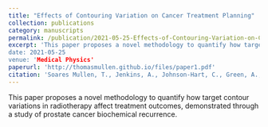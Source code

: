 ```yaml
---
title: "Effects of Contouring Variation on Cancer Treatment Planning"
collection: publications
category: manuscripts
permalink: /publication/2021-05-25-Effects-of-Contouring-Variation-on-Cancer-Treatment-Planning-number-1
excerpt: 'This paper proposes a novel methodology to quantify how target contour variations in radiotherapy affect treatment outcomes, demonstrated through a study of prostate cancer biochemical recurrence"
date: 2021-05-25
venue: 'Medical Physics'
paperurl: 'http://thomasmullen.github.io/files/paper1.pdf'
citation: 'Soares Mullen, T., Jenkins, A., Johnson-Hart, C., Green, A., McWilliam, A., Aznar, M., van Herk, M., Vasquez Osorio, E. (2021). &quot;Novel methodology to assess the effect of contouring variation on treatment outcome.&quot; <i>Medical Physics</i>. 48(6).'
---
```

This paper proposes a novel methodology to quantify how target contour variations in radiotherapy affect treatment outcomes, demonstrated through a study of prostate cancer biochemical recurrence.

<!-- [Download paper here](https://ThomasMullen.github.io/files/paper1.pdf) -->

<!-- Recommended citation: Soares Mullen, T., Jenkins, A., Johnson-Hart, C., Green, A., McWilliam, A., Aznar, M., van Herk, M., Vasquez Osorio, E. (2021). "Novel methodology to assess the effect of contouring variation on treatment outcome." <i>Medical Physics</i>. 48(6). -->